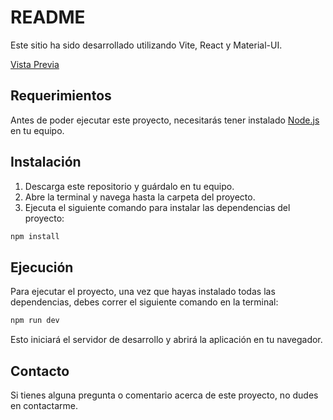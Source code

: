 # README

Este sitio ha sido desarrollado utilizando Vite, React y Material-UI.

[Vista Previa](https://andresbarrosodev.github.io/prueba-tecnica-react/)

## Requerimientos

Antes de poder ejecutar este proyecto, necesitarás tener instalado [Node.js](https://nodejs.org/) en tu equipo. 

## Instalación

1. Descarga este repositorio y guárdalo en tu equipo.
2. Abre la terminal y navega hasta la carpeta del proyecto.
3. Ejecuta el siguiente comando para instalar las dependencias del proyecto:

```sh
npm install
```

## Ejecución

Para ejecutar el proyecto, una vez que hayas instalado todas las dependencias, debes correr el siguiente comando en la terminal:

```sh
npm run dev
```

Esto iniciará el servidor de desarrollo y abrirá la aplicación en tu navegador.

## Contacto

Si tienes alguna pregunta o comentario acerca de este proyecto, no dudes en contactarme.